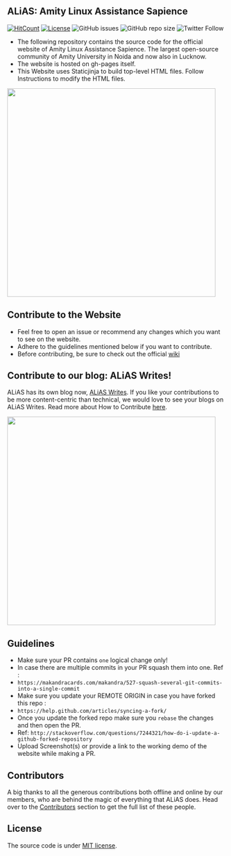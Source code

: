 ## ALiAS: Amity Linux Assistance Sapience

 [![HitCount](http://hits.dwyl.io/asetalias/asetalias.github.io.svg)](http://hits.dwyl.io/asetalias/asetalias.github.io) [![License](https://img.shields.io/github/license/asetalias/blog.svg?style=flat-square)](https://github.com/asetalias/asetalias.github.io/blob/master/LICENSE) 
![GitHub issues](https://img.shields.io/github/issues-raw/asetalias/asetalias.github.io.svg) ![GitHub repo size](https://img.shields.io/github/repo-size/asetalias/asetalias.github.io.svg)
![Twitter Follow](https://img.shields.io/twitter/follow/asetalias.svg?style=social)


- The following repository contains the source code for the official website of Amity Linux Assistance Sapience. The largest open-source community of Amity University in Noida and now also in Lucknow. 
- The website is hosted on gh-pages itself. 
- This Website uses Staticjinja to build top-level HTML files. Follow Instructions to modify the HTML files.

<img src="https://user-images.githubusercontent.com/22801822/67522556-91b69700-f6ca-11e9-9007-29fceb0077fb.png" height=480>

## Contribute to the Website 
- Feel free to open an issue or recommend any changes which you want to see on the website. 
- Adhere to the guidelines mentioned below if you want to contribute. 
- Before contributing, be sure to check out the official [wiki](https://github.com/asetalias/asetalias.github.io/wiki)

## Contribute to our blog: ALiAS Writes!

ALiAS has its own blog now, [ALiAS Writes](https://asetalias.in/blog). If you like your contributions to be more content-centric than technical, we would love to see your blogs on ALiAS Writes. Read more about How to Contribute [here](https://github.com/asetalias/blog/blob/master/README.md). 

<img src="https://user-images.githubusercontent.com/22801822/67155791-20c25880-f333-11e9-8d7b-ced2963b2d12.png" height=480>

## Guidelines 
- Make sure your PR contains `one` logical change only!
- In case there are multiple commits in your PR squash them into one. Ref : 
- `https://makandracards.com/makandra/527-squash-several-git-commits-into-a-single-commit`
- Make sure you update your REMOTE ORIGIN in case you have forked this repo : 
- `https://help.github.com/articles/syncing-a-fork/`
- Once you update the forked repo make sure you `rebase` the changes and then open the PR. 
- Ref: `http://stackoverflow.com/questions/7244321/how-do-i-update-a-github-forked-repository`
- Upload Screenshot(s) or provide a link to the working demo of the website while making a PR.

## Contributors 
A big thanks to all the generous contributions both offline and online by our members, who are behind the magic of everything that ALiAS does.
Head over to the [Contributors](https://github.com/asetalias/asetalias.github.io/graphs/contributors) section to get the full list of these people.

## License
The source code is under [MIT license](https://github.com/asetalias/asetalias.github.io/blob/master/LICENSE.md). 

